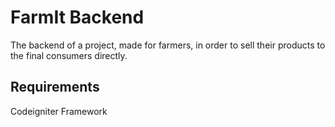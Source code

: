 # FarmIt Backend
The backend of a project, made for farmers, in order to sell their products to the final consumers directly.

## Requirements
Codeigniter Framework
